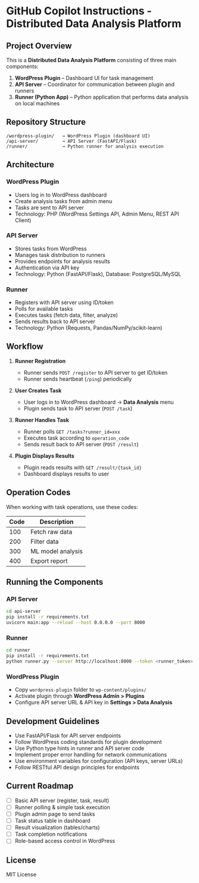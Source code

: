 # GitHub Copilot Instructions - Distributed Data Analysis Platform

## Project Overview

This is a **Distributed Data Analysis Platform** consisting of three main components:

1. **WordPress Plugin** – Dashboard UI for task management
2. **API Server** – Coordinator for communication between plugin and runners
3. **Runner (Python App)** – Python application that performs data analysis on local machines

## Repository Structure

```
/wordpress-plugin/   → WordPress Plugin (dashboard UI)
/api-server/         → API Server (FastAPI/Flask)
/runner/             → Python runner for analysis execution
```

## Architecture

### WordPress Plugin
- Users log in to WordPress dashboard
- Create analysis tasks from admin menu
- Tasks are sent to API server
- Technology: PHP (WordPress Settings API, Admin Menu, REST API Client)

### API Server
- Stores tasks from WordPress
- Manages task distribution to runners
- Provides endpoints for analysis results
- Authentication via API key
- Technology: Python (FastAPI/Flask), Database: PostgreSQL/MySQL

### Runner
- Registers with API server using ID/token
- Polls for available tasks
- Executes tasks (fetch data, filter, analyze)
- Sends results back to API server
- Technology: Python (Requests, Pandas/NumPy/scikit-learn)

## Workflow

1. **Runner Registration**
   - Runner sends `POST /register` to API server to get ID/token
   - Runner sends heartbeat (`/ping`) periodically

2. **User Creates Task**
   - User logs in to WordPress dashboard → **Data Analysis** menu
   - Plugin sends task to API server (`POST /task`)

3. **Runner Handles Task**
   - Runner polls `GET /tasks?runner_id=xxx`
   - Executes task according to `operation_code`
   - Sends result back to API server (`POST /result`)

4. **Plugin Displays Results**
   - Plugin reads results with `GET /result/{task_id}`
   - Dashboard displays results to user

## Operation Codes

When working with task operations, use these codes:

| Code | Description              |
|------|-------------------------|
| 100  | Fetch raw data          |
| 200  | Filter data             |
| 300  | ML model analysis       |
| 400  | Export report           |

## Running the Components

### API Server
```bash
cd api-server
pip install -r requirements.txt
uvicorn main:app --reload --host 0.0.0.0 --port 8000
```

### Runner
```bash
cd runner
pip install -r requirements.txt
python runner.py --server http://localhost:8000 --token <runner_token>
```

### WordPress Plugin
- Copy `wordpress-plugin` folder to `wp-content/plugins/`
- Activate plugin through **WordPress Admin > Plugins**
- Configure API server URL & API key in **Settings > Data Analysis**

## Development Guidelines

- Use FastAPI/Flask for API server endpoints
- Follow WordPress coding standards for plugin development
- Use Python type hints in runner and API server code
- Implement proper error handling for network communications
- Use environment variables for configuration (API keys, server URLs)
- Follow RESTful API design principles for endpoints

## Current Roadmap

- [ ] Basic API server (register, task, result)
- [ ] Runner polling & simple task execution
- [ ] Plugin admin page to send tasks
- [ ] Task status table in dashboard
- [ ] Result visualization (tables/charts)
- [ ] Task completion notifications
- [ ] Role-based access control in WordPress

## License

MIT License
